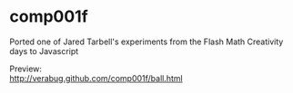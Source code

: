 comp001f
========

Ported one of Jared Tarbell's experiments from the Flash Math Creativity days to Javascript

Preview:<br>
http://verabug.github.com/comp001f/ball.html
